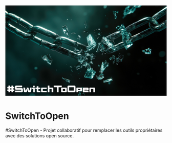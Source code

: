 # ![SwitchToOpen](./Img/switchtoopen.png)
# SwitchToOpen


#SwitchToOpen - Projet collaboratif pour remplacer les outils propriétaires avec des solutions open source.
